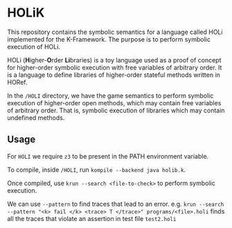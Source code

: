 # HOLiK
This repository contains the symbolic semantics for a language called HOLi implemented for the K-Framework. The purpose is to perform symbolic execution of HOLi.

HOLi (**H**igher-**O**rder **Li**braries) is a toy language used as a proof of concept for higher-order symbolic execution with free variables of arbitrary order. It is a language to define libraries of higher-order stateful methods written in HORef.

In the `/HOLI` directory, we have the game semantics to perform symbolic execution of higher-order open methods, which may contain free variables of arbitrary order. That is, symbolic execution of libraries which may contain undefined methods.

## Usage
For `HOLI` we require `z3` to be present in the PATH environment variable.

To compile, inside `/HOLI`, run `kompile --backend java holib.k`.

Once compiled, use `krun --search <file-to-check>` to perform symbolic execution.

We can use `--pattern` to find traces that lead to an error.
e.g. `krun --search --pattern "<k> fail </k> <trace> T </trace>" programs/<file>.holi` finds all the traces that violate an assertion in test file `test2.holi`
